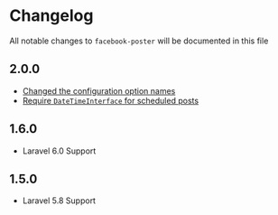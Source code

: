 # Changelog

All notable changes to `facebook-poster` will be documented in this file

## 2.0.0
- [Changed the configuration option names](https://github.com/laravel-notification-channels/facebook-poster/pull/34)
- [Require `DateTimeInterface` for scheduled posts](https://github.com/laravel-notification-channels/facebook-poster/commit/efec114f34a4d9fb49876ceb133a980b328a3f44)

## 1.6.0

- Laravel 6.0 Support

## 1.5.0

- Laravel 5.8 Support
